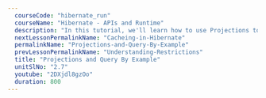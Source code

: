 ```yaml
---
  courseCode: "hibernate_run"
  courseName: "Hibernate - APIs and Runtime"
  description: "In this tutorial, we'll learn how to use Projections to fine tune the results of the Criteria API. We'll also use Query By Example (QBE) to easily specify multiple where clauses in a single example object."
  nextLessonPermalinkName: "Cacheing-in-Hibernate"
  permalinkName: "Projections-and-Query-By-Example"
  prevLessonPermalinkName: "Understanding-Restrictions"
  title: "Projections and Query By Example"
  unitSlNo: "2.7"
  youtube: "2DXjdl8gzOo"
  duration: 800
---
```

